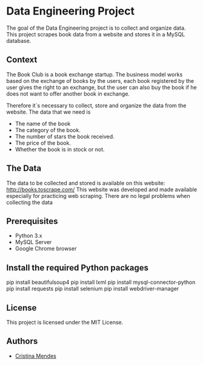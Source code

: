 # Data Engineering Project  

The goal of the Data Engineering project is to collect and organize data. This project scrapes book data from a website and stores it in a MySQL database.

## Context

The Book Club is a book exchange startup. The business model works based on the exchange of books by the users, each book registered by the user gives the right to an exchange, but the user can also buy the book if he does not want to offer another book in exchange.

Therefore it´s necessary to collect, store and organize the data from the website. The data that we need is
* The name of the book
* The category of the book.
* The number of stars the book received.
* The price of the book.
* Whether the book is in stock or not.

## The Data

The data to be collected and stored is available on this website: http://books.toscrape.com/
This website was developed and made available especially for practicing web scraping. There are no legal problems when collecting the data

## Prerequisites

- Python 3.x
- MySQL Server
- Google Chrome browser

## Install the required Python packages

pip install beautifulsoup4 
pip install lxml 
pip install mysql-connector-python 
pip install requests 
pip install selenium 
pip install webdriver-manager


## License
This project is licensed under the MIT License.

## Authors

- [Cristina Mendes](https://github.com/CristinaMendes)
 
